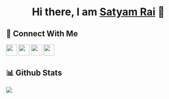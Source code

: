 # <h1 align="center"> Hi there, I am [Satyam Rai](https://github.com/satyamrai0510) 👋</h1>

## 👥 Connect With Me

<a href="https://www.facebook.com/satyamrai0510/"><img src="https://img.shields.io/badge/Facebook-%231877F2.svg?style=for-the-badge&logo=Facebook&logoColor=white" style="margin-bottom: 4px;" height="30px" target="_blank"></a>
<a href="https://twitter.com/satyamrai0510"><img src="https://img.shields.io/badge/Twitter-%231DA1F2.svg?style=for-the-badge&logo=Twitter&logoColor=white" style="margin-bottom: 4px;" height="30px" target="_blank"></a>
<a href="https://www.instagram.com/satyamrai0510/"><img src="https://img.shields.io/badge/Instagram-%23E4405F.svg?style=for-the-badge&logo=Instagram&logoColor=white" style="margin-bottom: 4px;" height="30px" target="_blank"></a>
<a href="https://www.linkedin.com/in/satyamrai0510"><img src="https://img.shields.io/badge/linkedin-%230077B5.svg?style=for-the-badge&logo=linkedin&logoColor=white" style="margin-bottom: 4px;" height="30px" target="_blank"></a>

## 📊 Github Stats

<p><img src="https://github-readme-stats.vercel.app/api?username=satyamrai0510&show_icons=true&theme=chartreuse-dark&include_all_commits=true&hide=issues"><p>
